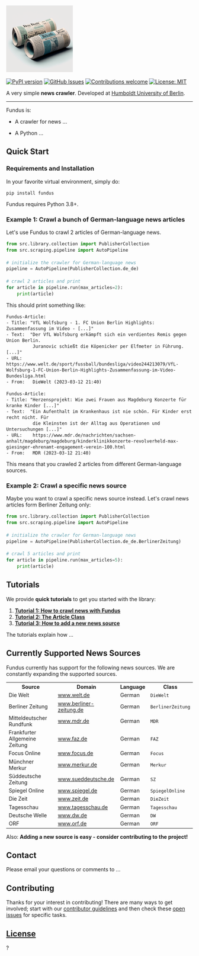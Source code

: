 <img alt="alt text" src="resources/fundus_logo.png" width="180"/>

[![PyPI version](https://badge.fury.io/py/fundus.svg)](https://badge.fury.io/py/fundus)
[![GitHub Issues](https://img.shields.io/github/issues/flairNLP/fundus.svg)](https://github.com/flairNLP/fundus/issues)
[![Contributions welcome](https://img.shields.io/badge/contributions-welcome-brightgreen.svg)](CONTRIBUTING.md)
[![License: MIT](https://img.shields.io/badge/License-MIT-brightgreen.svg)](https://opensource.org/licenses/MIT)

A very simple **news crawler**.
Developed at [Humboldt University of Berlin](https://www.informatik.hu-berlin.de/en/forschung-en/gebiete/ml-en/).

---

Fundus is:

* A crawler for news ...

* A Python ...

## Quick Start

### Requirements and Installation

In your favorite virtual environment, simply do:

```
pip install fundus
```

Fundus requires Python 3.8+.

### Example 1: Crawl a bunch of German-language news articles

Let's use Fundus to crawl 2 articles of German-language news.

```python
from src.library.collection import PublisherCollection
from src.scraping.pipeline import AutoPipeline

# initialize the crawler for German-language news
pipeline = AutoPipeline(PublisherCollection.de_de)

# crawl 2 articles and print
for article in pipeline.run(max_articles=2):
    print(article)
```

This should print something like:

```console
Fundus-Article:
- Title: "VfL Wolfsburg - 1. FC Union Berlin Highlights: Zusammenfassung im Video - [...]"
- Text:  "Der VfL Wolfsburg erkämpft sich ein verdientes Remis gegen Union Berlin.
          Juranovic schießt die Köpenicker per Elfmeter in Führung. [...]"
- URL:    https://www.welt.de/sport/fussball/bundesliga/video244213079/VfL-Wolfsburg-1-FC-Union-Berlin-Highlights-Zusammenfassung-im-Video-Bundesliga.html
- From:   DieWelt (2023-03-12 21:40)

Fundus-Article:
- Title: "Herzensprojekt: Wie zwei Frauen aus Magdeburg Konzerte für kranke Kinder [...]"
- Text:  "Ein Aufenthalt im Krankenhaus ist nie schön. Für Kinder erst recht nicht. Für
          die Kleinsten ist der Alltag aus Operationen und Untersuchungen [...]"
- URL:    https://www.mdr.de/nachrichten/sachsen-anhalt/magdeburg/magdeburg/kinderklinikkonzerte-revolverheld-max-giesinger-ehrenamt-engagement-verein-100.html
- From:   MDR (2023-03-12 21:40)
```

This means that you crawled 2 articles from different German-language sources.

### Example 2: Crawl a specific news source

Maybe you want to crawl a specific news source instead. Let's crawl news articles form Berliner Zeitung only:

```python
from src.library.collection import PublisherCollection
from src.scraping.pipeline import AutoPipeline

# initialize the crawler for German-language news
pipeline = AutoPipeline(PublisherCollection.de_de.BerlinerZeitung)

# crawl 5 articles and print
for article in pipeline.run(max_articles=5):
    print(article)
```

## Tutorials

We provide **quick tutorials** to get you started with the library:

1. [**Tutorial 1: How to crawl news with Fundus**](/resources/docs/...)
2. [**Tutorial 2: The Article Class**](/resources/docs/...)
3. [**Tutorial 3: How to add a new news source**](/resources/docs/...)

The tutorials explain how ...

## Currently Supported News Sources

Fundus currently has support for the following news sources. We are constantly expanding the supported sources.

<table>
    <tr>
        <th>Source</th>
        <th>Domain</th>
        <th>Language</th>
        <th>Class</th>
    </tr>
    <tr>
        <td>Die Welt</td>
        <td>
            <a href="https://www.welt.de">
                <span>www.welt.de</span>
            </a>
        </td>
        <td>German</td>
        <td><code>DieWelt</code></td>
    </tr>
    <tr>
        <td>Berliner Zeitung</td>
        <td>
            <a href="https://www.berliner-zeitung.de">
                <span>www.berliner-zeitung.de</span>
            </a>
        </td>
        <td>German</td>
        <td><code>BerlinerZeitung</code></td>
    </tr>
    <tr>
        <td>Mitteldeutscher Rundfunk</td>
        <td>
            <a href="https://www.mdr.de">
                <span>www.mdr.de</span>
            </a>
        </td>
        <td>German</td>
        <td><code>MDR</code></td>
    </tr>
    <tr>
        <td>Frankfurter Allgemeine Zeitung</td>
        <td>
            <a href="https://www.faz.de">
                <span>www.faz.de</span>
            </a>
        </td>
        <td>German</td>
        <td><code>FAZ</code></td>
    </tr>
    <tr>
        <td>Focus Online</td>
        <td>
            <a href="https://www.focus.de">
                <span>www.focus.de</span>
            </a>
        </td>
        <td>German</td>
        <td><code>Focus</code></td>
    </tr>
    <tr>
        <td>Münchner Merkur</td>
        <td>
            <a href="https://www.merkur.de">
                <span>www.merkur.de</span>
            </a>
        </td>
        <td>German</td>
        <td><code>Merkur</code></td>
    </tr>
    <tr>
        <td>Süddeutsche Zeitung</td>
        <td>
            <a href="https://www.sueddeutsche.de/">
                <span>www.sueddeutsche.de</span>
            </a>
        </td>
        <td>German</td>
        <td><code>SZ</code></td>
    </tr>
    <tr>
        <td>Spiegel Online</td>
        <td>
            <a href="https://www.spiegel.de">
                <span>www.spiegel.de</span>
            </a>
        </td>
        <td>German</td>
        <td><code>SpiegelOnline</code></td>
    </tr>
    <tr>
        <td>Die Zeit</td>
        <td>
            <a href="https://www.zeit.de">
                <span>www.zeit.de</span>
            </a>
        </td>
        <td>German</td>
        <td><code>DieZeit</code></td>
    </tr>
    <tr>
        <td>Tagesschau</td>
        <td>
            <a href="https://www.tagesschau.de">
                <span>www.tagesschau.de</span>
            </a>
        </td>
        <td>German</td>
        <td><code>Tagesschau</code></td>
    </tr>
    <tr>
        <td>Deutsche Welle</td>
        <td>
            <a href="https://www.dw.de">
                <span>www.dw.de</span>
            </a>
        </td>
        <td>German</td>
        <td><code>DW</code></td>
    </tr>
    <tr>
        <td>ORF</td>
        <td>
            <a href="https://www.orf.de">
                <span>www.orf.de</span>
            </a>
        </td>
        <td>German</td>
        <td><code>ORF</code></td>
    </tr>
</table>

Also: **Adding a new source is easy - consider contributing to the project!**

## Contact

Please email your questions or comments to ...

## Contributing

Thanks for your interest in contributing! There are many ways to get involved;
start with our [contributor guidelines](CONTRIBUTING.md) and then
check these [open issues](https://github.com/flairNLP/fundus/issues) for specific tasks.

## [License](/LICENSE)

?